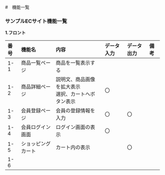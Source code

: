#　機能一覧
### サンプルECサイト機能一覧
**1.フロント**

|番号|機能名|内容|データ入力|データ出力|備考|
|:---|:---|:---|:---|:----|:---|
|1-1|商品一覧ページ|商品を一覧表示する||||
|1-2|商品詳細ページ|説明文、商品画像を拡大表示<br>選択、カートへボタン表示|〇|||
|1-3|会員登録ページ|会員の登録情報を入力|〇|〇||
|1-4|会員ログイン画面|ログイン画面の表示|〇|||
|1-5|ショッピングカート|カート内の表示||〇||
|1-6|
